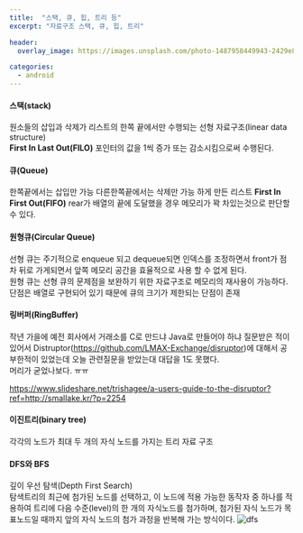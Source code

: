 ```yaml
---
title:  "스택, 큐, 힙, 트리 등"
excerpt: "자료구조 스택, 큐, 힙, 트리"

header:
  overlay_image: https://images.unsplash.com/photo-1487958449943-2429e8be8625?ixlib=rb-1.2.1&ixid=eyJhcHBfaWQiOjEyMDd9&auto=format&fit=crop&w=1500&q=80

categories:
  - android
---
```


#### 스택(stack)
원소들의 삽입과 삭제가 리스트의 한쪽 끝에서만 수행되는 선형 자료구조(linear data structure)  
**First In Last Out(FILO)** 포인터의 값을 1씩 증가 또는 감소시킴으로써 수행된다.

#### 큐(Queue)
한쪽끝에서는 삽입만 가능 다른한쪽끝에서는 삭제만 가능 하게 만든 리스트
**First In First Out(FIFO)**
rear가 배열의 끝에 도달했을 경우 메모리가 꽉 차있는것으로 판단할 수 있다.

#### 원형큐(Circular Queue)
선형 큐는 주기적으로 enqueue 되고 dequeue되면 인덱스를 조정하면서 front가 점차 뒤로 가게되면서 앞쪽 메모리 공간을 효율적으로 사용 할 수 없게 된다.  
원형 큐는 선형 큐의 문제점을 보완하기 위한 자료구조로 메모리의 재사용이 가능하다.
단점은 배열로 구현되어 있기 때문에 큐의 크기가 제한되는 단점이 존재

#### 링버퍼(RingBuffer)
작년 가을에 예전 회사에서 거래소를 C로 만드냐 Java로 만들어야 하냐 질문받은 적이있어서
 Distruptor(https://github.com/LMAX-Exchange/disruptor)에 대해서 공부한적이 있었는데 오늘 관련질문을 받았는대 대답을 1도 못했다.  
머리가 굳었나보다. ㅠㅠ

https://www.slideshare.net/trishagee/a-users-guide-to-the-disruptor?ref=http://smallake.kr/?p=2254

#### 이진트리(binary tree)
각각의 노드가 최대 두 개의 자식 노드를 가지는 트리 자료 구조

#### DFS와 BFS
깊이 우선 탐색(Depth First Search)  
탐색트리의 최근에 첨가된 노드를 선택하고, 이 노드에 적용 가능한 동작자 중 하나를 적용하여 트리에 다음 수준(level)의 한 개의 자식노드를 첨가하며, 첨가된 자식 노드가 목표노드일 때까지 앞의 자식 노드의 첨가 과정을 반복해 가는 방식이다.
 ![dfs](https://ko.wikipedia.org/wiki/%EA%B9%8A%EC%9D%B4_%EC%9A%B0%EC%84%A0_%ED%83%90%EC%83%89#/media/%ED%8C%8C%EC%9D%BC:Depthfirst.png)
